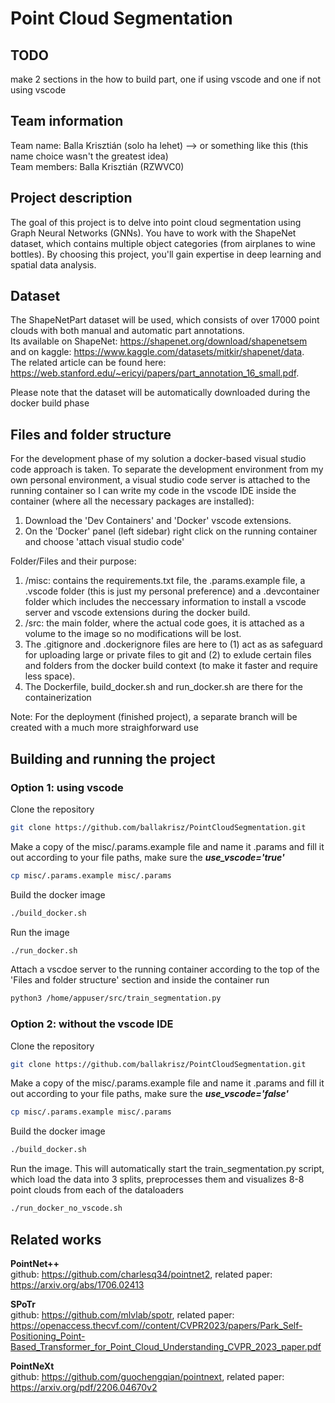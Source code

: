 # Point Cloud Segmentation
## TODO
make 2 sections in the how to build part, one if using vscode and one if not using vscode
## Team information

Team name: Balla Krisztián (solo ha lehet) --> or something  like this (this name choice wasn't the greatest idea)  
Team members: Balla Krisztián (RZWVC0)

## Project description

The goal of this project is to delve into point cloud segmentation using Graph Neural Networks (GNNs). You have to work with the ShapeNet dataset, which contains multiple object categories (from airplanes to wine bottles). By choosing this project, you'll gain expertise in deep learning and spatial data analysis.

## Dataset

The ShapeNetPart dataset will be used, which consists of over 17000 point clouds with both manual and automatic part annotations.  
Its available on ShapeNet: https://shapenet.org/download/shapenetsem   
and on kaggle: https://www.kaggle.com/datasets/mitkir/shapenet/data.  
The related article can be found here: https://web.stanford.edu/~ericyi/papers/part_annotation_16_small.pdf.

Please note that the dataset will be automatically downloaded during the docker build phase

## Files and folder structure

For the development phase of my solution a docker-based visual studio code approach is taken. To separate the development environment from my own personal environment, a visual studio code server is attached to the running container so I can write my code in the vscode IDE inside the container (where all the necessary packages are installed):  
1. Download the 'Dev Containers' and 'Docker' vscode extensions.  
2. On the 'Docker' panel (left sidebar) right click on the running container and choose 'attach visual studio code'

Folder/Files and their purpose:  
1. /misc: contains the requirements.txt file, the .params.example file, a .vscode folder (this is just my personal preference) and a .devcontainer folder which includes the neccessary information to install a vscode server and vscode extensions during the docker build.  
2. /src: the main folder, where the actual code goes, it is attached as a volume to the image so no modifications will be lost.  
3. The .gitignore and .dockerignore files are here to (1) act as as safeguard for uploading large or private files to git and (2) to exlude certain files and folders from the docker build context (to make it faster and require less space). 
4. The Dockerfile, build_docker.sh and run_docker.sh are there for the containerization  

Note: For the deployment (finished project), a separate branch will be created with a much more straighforward use

## Building and running the project

### Option 1: using vscode

Clone the repository 
```bash
git clone https://github.com/ballakrisz/PointCloudSegmentation.git
```

Make a copy of the misc/.params.example file and name it .params and fill it out according to your file paths, make sure the ***use_vscode='true'***
```bash
cp misc/.params.example misc/.params
```

Build the docker image
```bash
./build_docker.sh
```

Run the image
```bash
./run_docker.sh
```

Attach a vscdoe server to the running container according to the top of the 'Files and folder structure' section and inside the container run 
```bash
python3 /home/appuser/src/train_segmentation.py
```

### Option 2: without the vscode IDE

Clone the repository 
```bash
git clone https://github.com/ballakrisz/PointCloudSegmentation.git
```

Make a copy of the misc/.params.example file and name it .params and fill it out according to your file paths, make sure the ***use_vscode='false'***
```bash
cp misc/.params.example misc/.params
```

Build the docker image
```bash
./build_docker.sh
```

Run the image. This will automatically start the train_segmentation.py script, which load the data into 3 splits, preprocesses them and visualizes 8-8 point clouds from each of the dataloaders
```bash
./run_docker_no_vscode.sh
```

## Related works
**PointNet++**  
github: https://github.com/charlesq34/pointnet2, related paper: https://arxiv.org/abs/1706.02413

**SPoTr**  
github: https://github.com/mlvlab/spotr, related paper: https://openaccess.thecvf.com//content/CVPR2023/papers/Park_Self-Positioning_Point-Based_Transformer_for_Point_Cloud_Understanding_CVPR_2023_paper.pdf

**PointNeXt**  
github: https://github.com/guochengqian/pointnext, related paper: https://arxiv.org/pdf/2206.04670v2
